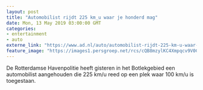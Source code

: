 ```yaml
---
layout: post
title: "Automobilist rijdt 225 km_u waar je honderd mag"
date: Mon, 13 May 2019 03:00:00 GMT
categories: 
- entertainment 
- auto 
externe_link: "https://www.ad.nl/auto/automobilist-rijdt-225-km-u-waar-je-honderd-mag~a498583d/"
feature_image: "https://images1.persgroep.net/rcs/cQB8mzylKC4Xmpqcv9V0CTjNrJg/diocontent/148143993/_fitwidth/400/?appId=21791a8992982cd8da851550a453bd7f&quality=0.7"
---
```


De Rotterdamse Havenpolitie heeft gisteren in het Botlekgebied een automobilist aangehouden die 225 km/u reed op een plek waar 100 km/u is toegestaan.
